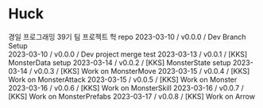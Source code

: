 # Huck
경일 프로그래밍 39기 팀 프로젝트 헉 repo
2023-03-10 / v0.0.0 / Dev Branch Setup      
2023-03-10 / v0.0.0 / Dev project merge test
2023-03-13 / v0.0.1 / [KKS] MonsterData setup
2023-03-14 / v0.0.2 / [KKS] MonsterState setup
2023-03-14 / v0.0.3 / [KKS] Work on MonsterMove
2023-03-15 / v0.0.4 / [KKS] Work on MonsterAttack
2023-03-15 / v0.0.5 / [KKS] Work on Monster
2023-03-16 / v0.0.6 / [KKS] Work on MonsterSkill
2023-03-16 / v0.0.7 / [KKS] Work on MonsterPrefabs
2023-03-17 / v0.0.8 / [KKS] Work on Arrow